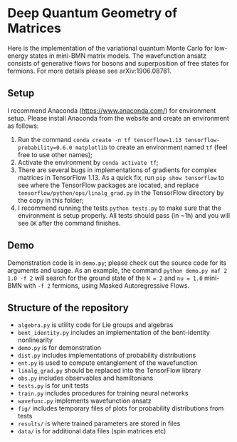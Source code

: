 # Deep Quantum Geometry of Matrices
Here is the implementation of the variational quantum Monte Carlo for low-energy states in mini-BMN matrix models. The wavefunction ansatz consists of generative flows for bosons and superposition of free states for fermions. For more details please see arXiv:1906.08781.

## Setup
I recommend Anaconda (https://www.anaconda.com/) for environment setup. Please install Anaconda from the website and create an environment as follows:

  1. Run the command `conda create -n tf tensorflow=1.13 tensorflow-probability=0.6.0 matplotlib` to create an environment named `tf` (feel free to use other names);
  2. Activate the environment by `conda activate tf`;
  3. There are several bugs in implementations of gradients for complex matrices in TensorFlow 1.13. As a quick fix, run `pip show tensorflow` to see where the TensorFlow packages are located, and replace `tensorflow/python/ops/linalg_grad.py` in the TensorFlow directory by the copy in this folder;
  4. I recommend running the tests `python tests.py` to make sure that the environment is setup properly. All tests should pass (in ~1h) and you will see `OK` after the command finishes. 
  
## Demo
Demonstration code is in `demo.py`; please check out the source code for its arguments and usage. As an example, the command `python demo.py maf 2 1.0 -f 2` will search for the ground state of the `N = 2` and `nu = 1.0` mini-BMN with `-f 2` fermions, using Masked Autoregressive Flows.

## Structure of the repository
* `algebra.py` is utility code for Lie groups and algebras
* `bent_identity.py` includes an implementation of the bent-identity nonlinearity
* `demo.py` is for demonstration
* `dist.py` includes implementations of probability distributions
* `ent.py` is used to compute entanglement of the wavefunction
* `linalg_grad.py` should be replaced into the TensorFlow library
* `obs.py` includes observables and hamiltonians
* `tests.py` is for unit tests
* `train.py` includes procedures for training neural networks
* `wavefunc.py` implements wavefunction ansatz
* `fig/` includes temporary files of plots for probability distributions from tests
* `results/` is where trained parameters are stored in files
* `data/` is for additional data files (spin matrices etc)
